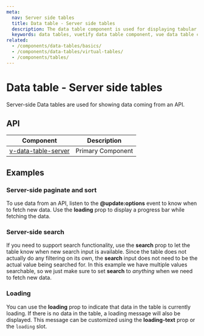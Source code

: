 ```yaml
---
meta:
  nav: Server side tables
  title: Data table - Server side tables
  description: The data table component is used for displaying tabular data in a way that is easy for users to scan. It includes sorting, searching, pagination and selection.
  keywords: data tables, vuetify data table component, vue data table component
related:
  - /components/data-tables/basics/
  - /components/data-tables/virtual-tables/
  - /components/tables/
---
```


# Data table - Server side tables

Server-side Data tables are used for showing data coming from an API.

<PromotedEntry />

## API

| Component | Description |
| - | - |
| [v-data-table-server](/api/v-data-table-server/) | Primary Component |

<ApiInline hide-links />

## Examples

### Server-side paginate and sort

To use data from an API, listen to the **@update:options** event to know when to fetch new data. Use the **loading** prop to display a progress bar while fetching the data.

<ExamplesExample file="v-data-table/misc-server-side-paginate-and-sort" />

### Server-side search

If you need to support search functionality, use the **search** prop to let the table know when new search input is available. Since the table does not actually do any filtering on its own, the **search** input does not need to be the actual value being searched for. In this example we have multiple values searchable, so we just make sure to set **search** to _anything_ when we need to fetch new data.

<ExamplesExample file="v-data-table/server-search" />

### Loading

You can use the **loading** prop to indicate that data in the table is currently loading. If there is no data in the table, a loading message will also be displayed. This message can be customized using the **loading-text** prop or the `loading` slot.

<ExamplesExample file="v-data-table/prop-loading" />
